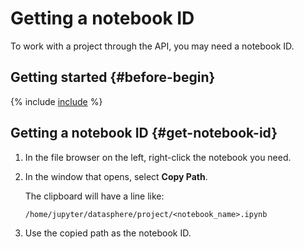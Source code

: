 # Getting a notebook ID

To work with a project through the API, you may need a notebook ID.

## Getting started {#before-begin}

{% include [include](../../../_includes/datasphere/ui-before-begin.md) %}

## Getting a notebook ID {#get-notebook-id}

   1. In the file browser on the left, right-click the notebook you need.
   1. In the window that opens, select **Сopy Path**.

      The clipboard will have a line like:

      ```text
      /home/jupyter/datasphere/project/<notebook_name>.ipynb
      ```

   1. Use the copied path as the notebook ID.


